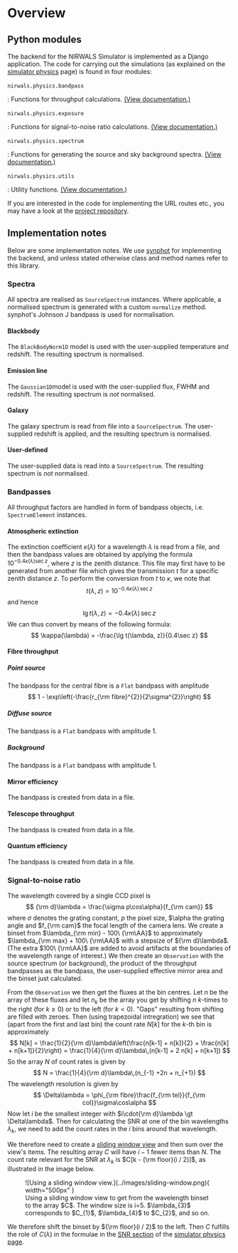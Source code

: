 # Overview

## Python modules

The backend for the NIRWALS Simulator is implemented as a Django application. The code
for carrying out the simulations (as explained on the [simulator physics](../simulator-physics.md) page) is found in four modules:

`nirwals.physics.bandpass`

: Functions for throughput calculations. [(View documentation.)](nirwals.physics.bandpass.md)

`nirwals.physics.exposure`

: Functions for signal-to-noise ratio calculations. [(View documentation.)](nirwals.physics.exposure.md)

`nirwals.physics.spectrum`

: Functions for generating the source and sky background spectra. [(View documentation.)](nirwals.physics.spectrum.md)

`nirwals.physics.utils`

: Utility functions. [(View documentation.)](nirwals.physics.bandpass.md)

If you are interested in the code for implementing the URL routes etc., you may have a look at the [project repository](https://github.com/saltastroops/nir-simulator.git).

## Implementation notes

Below are some implementation notes. We use [synphot](https://synphot.readthedocs.io/en/latest/) for implementing the backend, and unless stated otherwise class and method names refer to this library.

### Spectra

All spectra are realised as `SourceSpectrum` instances. Where applicable, a normalised spectrum is generated with a custom `normalize` method. synphot's Johnson J bandpass is used for normalisation.

#### Blackbody

The `BlackBodyNorm1D` model is used with the user-supplied temperature and redshift. The resulting spectrum is normalised.

#### Emission line

The `Gaussian1D`model is used with the user-supplied flux, FWHM and redshift. The resulting spectrum is *not* normalised.

#### Galaxy

The galaxy spectrum is read from file into a `SourceSpectrum`. The user-supplied redshift is applied, and the resulting spectrum is normalised.

#### User-defined

The user-supplied data is read into a `SourceSpectrum`. The resulting spectrum is *not* normalised.

### Bandpasses

All throughput factors are handled in form of bandpass objects, i.e. `SpectrumElement` instances.

#### Atmospheric extinction

The extinction coefficient $\kappa(\lambda)$ for a wavelength $\lambda$ is read from a file, and then the bandpass values are obtained by applying the formula $10^{-0.4\kappa(\lambda)\sec z}$, where $z$ is the zenith distance. This file may first have to be generated from another file which gives the transmission $t$ for a specific zenith distance $z$. To perform the conversion from $t$ to $\kappa$, we note that
$$
t(\lambda, z) = 10^{-0.4\kappa(\lambda)\,\sec z}
$$
and hence
$$
\lg t(\lambda, z) = -0.4\kappa(\lambda)\,\sec z
$$
We can thus convert by means of the following formula:
$$
\kappa(\lambda) = -\frac{\lg t(\lambda, z)}{0.4\sec z}
$$

#### Fibre throughput

##### Point source

The bandpass for the central fibre is a `Flat` bandpass with amplitude
$$
1 - \exp\left(-\frac{r_{\rm fibre}^{2}}{2\sigma^{2}}\right)
$$

##### Diffuse source

The bandpass is a `Flat` bandpass with amplitude 1.

##### Background

The bandpass is a `Flat` bandpass with amplitude 1.

#### Mirror efficiency

The bandpass is created from data in a file.

#### Telescope throughput

The bandpass is created from data in a file.

#### Quantum efficiency

The bandpass is created from data in a file.

### Signal-to-noise ratio

The wavelength covered by a single CCD pixel is
$$
{\rm d}\lambda = \frac{\sigma p\cos\alpha}{f_{\rm cam}}
$$
where $\sigma$ denotes the grating constant, $p$ the pixel size, $\alpha the grating angle and $f_{\rm cam}$ the focal length of the camera lens. We create a binset from $\lambda_{\rm min} - 100\ {\rm\AA}$ to approximately $\lambda_{\rm max} + 100\ {\rm\AA}$ with a stepsize of ${\rm d}\lambda$. (The extra $100\ {\rm\AA}$ are added to avoid artifacts at the boundaries of the wavelength range of interest.) We then create an `Observation` with the source spectrum (or background), the product of the throughput bandpasses as the bandpass, the user-supplied effective mirror area and the binset just calculated.

From the `Observation` we then get the fluxes at the bin centres. Let $n$ be the array of these fluxes and let $n_{k}$ be the array  you get by shifting $n$ $k$-times to the right (for $k \ge 0$) or to the left (for $k \lt 0$). "Gaps" resulting from shifting are filled with zeroes. Then (using trapezoidal intregration) we see that (apart from the first and last bin) the count rate $N[k]$ for the $k$-th bin is approximately
$$
N[k] = \frac{1}{2}{\rm d}\lambda\left(\frac{n[k-1] + n[k]}{2} + \frac{n[k] + n[k+1]}{2}\right) = \frac{1}{4}{\rm d}\lambda\,(n[k-1] + 2 n[k] + n[k+1])
$$
So the array $N$ of count rates is given by
$$
N = \frac{1}{4}{\rm d}\lambda\,(n_{-1} +2n + n_{+1})
$$
The wavelength resolution is given by
$$
\Delta\lambda = \phi_{\rm fibre}\frac{f_{\rm tel}}{f_{\rm col}}\sigma\cos\alpha
$$
Now let $i$ be the smallest integer with $i\cdot{\rm d}\lambda \gt \Delta\lambda$. Then for calculating the SNR at one of the bin wavelengths $\lambda_{k}$, we need to add the count rates in the $i$ bins around that wavelength.

We therefore need to create a [sliding window view](https://numpy.org/devdocs/reference/generated/numpy.lib.stride_tricks.sliding_window_view.html) and then sum over the view's items. The resulting array $C$ will have $i-1$ fewer items than $N$. The count rate relevant for the SNR at $\lambda_{k}$ is $C[k - {\rm floor}(i / 2)]$, as illustrated in the image below.

<figure markdown>
  ![Using a sliding window view.](../images/sliding-window.png){ width="500px" }
  <figcaption>Using a sliding window view to get from the wavelength binset to the array $C$. The window size is i=5. $\lambda_{3}$ corresponds to $C_{1}$, $\lambda_{4}$ to $C_{2}$, and so on.</figcaption>
</figure>

We therefore shift the binset by ${\rm floor}(i / 2)$ to the left. Then $C$ fulfills the role of $C(\lambda)$ in the formulae in the [SNR section](../simulator-physics.md#signal-to-noise-ratio) of the [simulator physics page](../simulator-physics.md).


